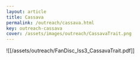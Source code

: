 ```yaml
---
layout: article
title: Cassava
permalink: /outreach/cassava.html
key: outreach-cassava
cover: /assets/images/outreach/CassavaTrait.png
---
```


![[/assets/outreach/FanDisc_Iss3_CassavaTrait.pdf]]